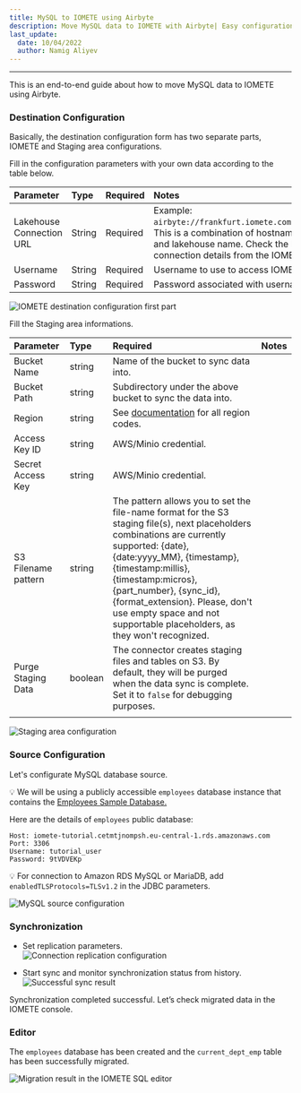 ```yaml
---
title: MySQL to IOMETE using Airbyte
description: Move MySQL data to IOMETE with Airbyte| Easy configuration of Lakehouse Connection URL, Bucket Name, Bucket Path, Region, and more. Monitor and sync data seamlessly.
last_update:
  date: 10/04/2022
  author: Namig Aliyev
---
```


___

This is an end-to-end guide about how to move MySQL data to IOMETE using Airbyte.

### Destination Configuration

Basically, the destination configuration form has two separate parts, IOMETE and Staging area configurations.

Fill in the configuration parameters with your own data according to the table below.

| Parameter                  | Type            | Required  | Notes                                                                                                                                                                                                        |
|:---------------------------|:----------------|:----------|:-------------------------------------------------------------------------------------------------------------------------------------------------------------------------------------------------------------|
| Lakehouse Connection URL   | String          | Required  | Example: `airbyte://frankfurt.iomete.com/12312421312/default`. <br/> This is a combination of hostname, account number and lakehouse name. Check the lakehouse's connection details from the IOMETE console. |
| Username                   | String          | Required  | Username to use to access IOMETE.                                                                                                                                                                            |
| Password                   | String          | Required  | Password associated with username.                                                                                                                                                                           |

![IOMETE destination configuration first part](/img/integrations/airbyte/iomete-destination-config-1.png)

Fill the Staging area informations.

| Parameter           | Type     | Required                                                                                                                                                                                                                                                                                                                                                    | Notes                                                                                                                                                                                                                 |
|:--------------------|:---------|:------------------------------------------------------------------------------------------------------------------------------------------------------------------------------------------------------------------------------------------------------------------------------------------------------------------------------------------------------------|:----------------------------------------------------------------------------------------------------------------------------------------------------------------------------------------------------------------------|
| Bucket Name         | string   | Name of the bucket to sync data into.                                                                                                                                                                                                                                                                                                                       |
| Bucket Path         | string   | Subdirectory under the above bucket to sync the data into.                                                                                                                                                                                                                                                                                                  |
| Region              | string   | See [documentation](https://docs.aws.amazon.com/AWSEC2/latest/UserGuide/using-regions-availability-zones.html#concepts-available-regions) for all region codes.                                                                                                                                                                                             |
| Access Key ID       | string   | AWS/Minio credential.                                                                                                                                                                                                                                                                                                                                       |
| Secret Access Key   | string   | AWS/Minio credential.                                                                                                                                                                                                                                                                                                                                       |
| S3 Filename pattern | string   | The pattern allows you to set the file-name format for the S3 staging file(s), next placeholders combinations are currently supported: {date}, {date:yyyy_MM}, {timestamp}, {timestamp:millis}, {timestamp:micros}, {part_number}, {sync_id}, {format_extension}. Please, don't use empty space and not supportable placeholders, as they won't recognized. |
| Purge Staging Data  | boolean  | The connector creates staging files and tables on S3. By default, they will be purged when the data sync is complete. Set it to `false` for debugging purposes.                                                                                                                                                                                             |
|                     |          |                                                                                                                                                                                                                                                                                                                                                             |                                                                                                                                                                                                                       

![Staging area configuration](/img/integrations/airbyte/iomete-destination-config-1.png)

### Source Configuration

Let's configurate MySQL database source.

💡 We will be using a publicly accessible `employees` database instance that contains the [Employees Sample Database.](https://dev.mysql.com/doc/employee/en/sakila-structure.html)

Here are the details of `employees` public database:

```
Host: iomete-tutorial.cetmtjnompsh.eu-central-1.rds.amazonaws.com
Port: 3306
Username: tutorial_user
Password: 9tVDVEKp
```

💡 For connection to Amazon RDS MySQL or MariaDB, add `enabledTLSProtocols=TLSv1.2` in the JDBC parameters.

![MySQL source configuration](/img/integrations/airbyte/mysql-source-configuration.png)

### Synchronization

- Set replication parameters. <br/>
![Connection replication configuration](/img/integrations/airbyte/connection-replication-configuration.png)

- Start sync and monitor synchronization status from history. <br/>
![Successful sync result](/img/integrations/airbyte/successful-sync-result.png)

Synchronization completed successful. Let’s check migrated data in the IOMETE console.

### Editor
The `employees` database has been created and the `current_dept_emp` table has been successfully migrated.

![Migration result in the IOMETE SQL editor](/img/integrations/airbyte/migration-result.png)